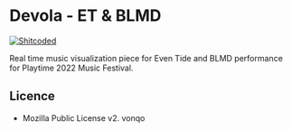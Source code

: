 # Devola - ET & BLMD

[![Shitcoded][ulaanbaatar-badge]][ub-wiki]

Real time music visualization piece for Even Tide and BLMD performance for Playtime 2022 Music Festival.

## Licence
- Mozilla Public License v2. vonqo

[ulaanbaatar-badge]: https://img.shields.io/badge/shitcoded%20in-%F0%9F%87%B2%F0%9F%87%B3ulaanbaatar-brightgreen.svg
[ub-wiki]: https://en.wikipedia.org/wiki/Ulaanbaatar
